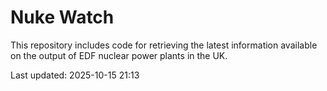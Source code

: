 # Nuke Watch

This repository includes code for retrieving the latest information available on the output of EDF nuclear power plants in the UK.

Last updated: 2025-10-15 21:13